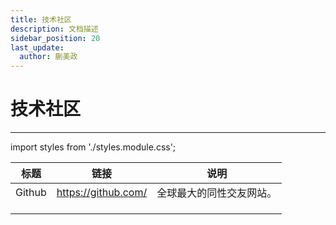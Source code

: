 ```yaml
---
title: 技术社区
description: 文档描述
sidebar_position: 20
last_update:
  author: 蒯美政
---
```


# 技术社区

------

import styles from './styles.module.css';

<div className={styles.main} >


| 标题   | 链接                | 说明                     |
| ------ | ------------------- | ------------------------ |
| Github | https://github.com/ | 全球最大的同性交友网站。 |
|        |                     |                          |
|        |                     |                          |
|        |                     |                          |


</div>